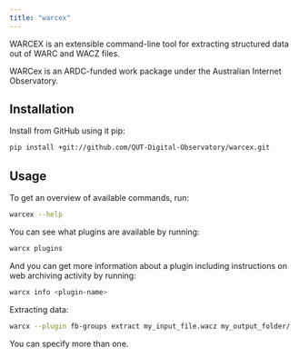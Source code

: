 ```yaml
---
title: "warcex"
---
```


WARCEX is an extensible command-line tool for extracting structured data out of WARC and WACZ files. 

WARCex is an ARDC-funded work package under the Australian Internet Observatory.

## Installation

Install from GitHub using it pip:
```bash
pip install +git://github.com/QUT-Digital-Observatory/warcex.git
```


## Usage

To get an overview of available commands, run:
```bash
warcex --help
```

You can see what plugins are available by running:

```bash
warcx plugins
```

And you can get more information about a plugin including instructions on web archiving activity by running:

```bash
warcx info <plugin-name>
```

Extracting data:

```bash
warcx --plugin fb-groups extract my_input_file.wacz my_output_folder/
```
You can specify more than one.
